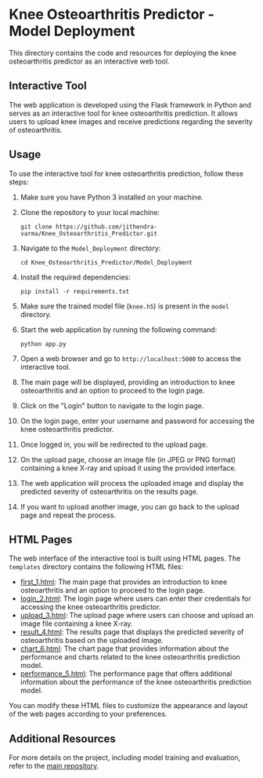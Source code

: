 
# Knee Osteoarthritis Predictor - Model Deployment

This directory contains the code and resources for deploying the knee osteoarthritis predictor as an interactive web tool.

## Interactive Tool

The web application is developed using the Flask framework in Python and serves as an interactive tool for knee osteoarthritis prediction. It allows users to upload knee images and receive predictions regarding the severity of osteoarthritis.

## Usage

To use the interactive tool for knee osteoarthritis prediction, follow these steps:

1. Make sure you have Python 3 installed on your machine.

2. Clone the repository to your local machine:
   ```
   git clone https://github.com/jithendra-varma/Knee_Osteoarthritis_Predictor.git
   ```

3. Navigate to the `Model_Deployment` directory:
   ```
   cd Knee_Osteoarthritis_Predictor/Model_Deployment
   ```

4. Install the required dependencies:
   ```
   pip install -r requirements.txt
   ```

5. Make sure the trained model file (`knee.h5`) is present in the `model` directory.

6. Start the web application by running the following command:
   ```
   python app.py
   ```

7. Open a web browser and go to `http://localhost:5000` to access the interactive tool.

8. The main page will be displayed, providing an introduction to knee osteoarthritis and an option to proceed to the login page.

9. Click on the "Login" button to navigate to the login page.

10. On the login page, enter your username and password for accessing the knee osteoarthritis predictor.

11. Once logged in, you will be redirected to the upload page.

12. On the upload page, choose an image file (in JPEG or PNG format) containing a knee X-ray and upload it using the provided interface.

13. The web application will process the uploaded image and display the predicted severity of osteoarthritis on the results page.

14. If you want to upload another image, you can go back to the upload page and repeat the process.

## HTML Pages

The web interface of the interactive tool is built using HTML pages. The `templates` directory contains the following HTML files:

- [first_1.html](templates/first_1.html): The main page that provides an introduction to knee osteoarthritis and an option to proceed to the login page.
- [login_2.html](templates/login_2.html): The login page where users can enter their credentials for accessing the knee osteoarthritis predictor.
- [upload_3.html](templates/upload_3.html): The upload page where users can choose and upload an image file containing a knee X-ray.
- [result_4.html](templates/result_4.html): The results page that displays the predicted severity of osteoarthritis based on the uploaded image.
- [chart_6.html](templates/chart_6.html): The chart page that provides information about the performance and charts related to the knee osteoarthritis prediction model.
- [performance_5.html](templates/performance_5.html): The performance page that offers additional information about the performance of the knee osteoarthritis prediction model.

You can modify these HTML files to customize the appearance and layout of the web pages according to your preferences.

## Additional Resources

For more details on the project, including model training and evaluation, refer to the [main repository](https://github.com/jithendra-varma/Knee_Osteoarthritis_Predictor).
